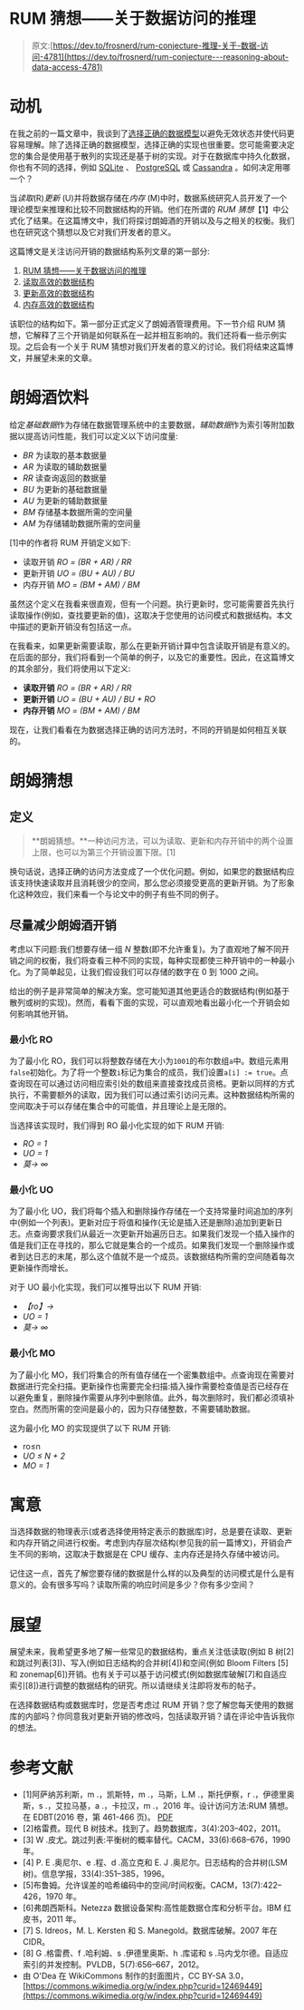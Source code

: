 # RUM 猜想——关于数据访问的推理

> 原文:[https://dev.to/frosnerd/rum-conjecture-推理-关于-数据-访问-4781](https://dev.to/frosnerd/rum-conjecture---reasoning-about-data-access-4781)

# [](#motivation)动机

在我之前的一篇文章中，我谈到了[选择正确的数据模型](https://dev.to/frosnerd/making-the-invalid-impossible---choosing-the-right-data-model-9e6)以避免无效状态并使代码更容易理解。除了选择正确的数据模型，选择正确的实现也很重要。您可能需要决定您的集合是使用基于散列的实现还是基于树的实现。对于在数据库中持久化数据，你也有不同的选择，例如 [SQLite](https://www.sqlite.org/index.html) 、 [PostgreSQL](https://www.postgresql.org/) 或 [Cassandra](http://cassandra.apache.org/) 。如何决定用哪一个？

当*读取*(R)*更新* (U)并将数据存储在*内存* (M)中时，数据系统研究人员开发了一个理论模型来推理和比较不同数据结构的开销。他们在所谓的 *RUM 猜想*【1】中公式化了结果。在这篇博文中，我们将探讨朗姆酒的开销以及与之相关的权衡。我们也在研究这个猜想以及它对我们开发者的意义。

这篇博文是关注访问开销的数据结构系列文章的第一部分:

1.  [RUM 猜想——关于数据访问的推理](#)
2.  [读取高效的数据结构](https://dev.to/frosnerd/read-efficient-data-structures-57i5)
3.  [更新高效的数据结构](https://dev.to/frosnerd/update-efficient-data-structures-7cn)
4.  [内存高效的数据结构](https://dev.to/frosnerd/memory-efficient-data-structures-2hki)

该职位的结构如下。第一部分正式定义了朗姆酒管理费用。下一节介绍 RUM 猜想，它解释了三个开销是如何联系在一起并相互影响的。我们还将看一些示例实现。之后会有一个关于 RUM 猜想对我们开发者的意义的讨论。我们将结束这篇博文，并展望未来的文章。

# [](#rum-overheads)朗姆酒饮料

给定*基础数据*作为存储在数据管理系统中的主要数据，*辅助数据*作为索引等附加数据以提高访问性能，我们可以定义以下访问度量:

*   *BR* 为读取的基本数据量
*   *AR* 为读取的辅助数据量
*   *RR* 读查询返回的数据量
*   *BU* 为更新的基础数据量
*   *AU* 为更新的辅助数据量
*   *BM* 存储基本数据所需的空间量
*   *AM* 为存储辅助数据所需的空间量

[1]中的作者将 RUM 开销定义如下:

*   读取开销 *RO = (BR + AR) / RR*
*   更新开销 *UO = (BU + AU) / BU*
*   内存开销 *MO = (BM + AM) / BM*

虽然这个定义在我看来很直观，但有一个问题。执行更新时，您可能需要首先执行读取操作(例如，查找要更新的值)，这取决于您使用的访问模式和数据结构。本文中描述的更新开销没有包括这一点。

在我看来，如果更新需要读取，那么在更新开销计算中包含读取开销是有意义的。在后面的部分，我们将看到一个简单的例子，以及它的重要性。因此，在这篇博文的其余部分，我们将使用以下定义:

*   **读取开销** *RO = (BR + AR) / RR*
*   **更新开销** *UO = (BU + AU) / BU + RO*
*   **内存开销** *MO = (BM + AM) / BM*

现在，让我们看看在为数据选择正确的访问方法时，不同的开销是如何相互关联的。

# [](#rum-conjecture)朗姆猜想

## [](#definition)定义

> **朗姆猜想。**一种访问方法，可以为读取、更新和内存开销中的两个设置上限，也可以为第三个开销设置下限。[1]

换句话说，选择正确的访问方法变成了一个优化问题。例如，如果您的数据结构应该支持快速读取并且消耗很少的空间，那么您必须接受更高的更新开销。为了形象化这种效应，我们来看一个与论文中的例子有些不同的例子。

## [](#minimizing-rum-overheads)尽量减少朗姆酒开销

考虑以下问题:我们想要存储一组 *N* 整数(即不允许重复)。为了直观地了解不同开销之间的权衡，我们将查看三种不同的实现，每种实现都使三种开销中的一种最小化。为了简单起见，让我们假设我们可以存储的数字在 0 到 1000 之间。

给出的例子是非常简单的解决方案。您可能知道其他更适合的数据结构(例如基于散列或树的实现)。然而，看看下面的实现，可以直观地看出最小化一个开销会如何影响其他开销。

### [](#minimizing-ro)最小化 RO

为了最小化 RO，我们可以将整数存储在大小为`1001`的布尔数组`a`中。数组元素用`false`初始化。为了将一个整数`i`标记为集合的成员，我们设置`a[i] := true`。点查询现在可以通过访问相应索引处的数组来直接查找成员资格。更新以同样的方式执行，不需要额外的读取，因为我们可以通过索引访问元素。这种数据结构所需的空间取决于可以存储在集合中的可能值，并且理论上是无限的。

当选择该实现时，我们得到 RO 最小化实现的如下 RUM 开销:

*   *RO = 1*
*   *UO = 1*
*   *莫→ ∞*

### [](#minimizing-uo)最小化 UO

为了最小化 UO，我们将每个插入和删除操作存储在一个支持常量时间追加的序列中(例如一个列表)。更新对应于将值和操作(无论是插入还是删除)追加到更新日志。点查询要求我们从最近一次更新开始遍历日志。如果我们发现一个插入操作的值是我们正在寻找的，那么它就是集合的一个成员。如果我们发现一个删除操作或者到达日志的末尾，那么这个值就不是一个成员。该数据结构所需的空间随着每次更新操作而增长。

对于 UO 最小化实现，我们可以推导出以下 RUM 开销:

*   *【ro】→*
*   *UO = 1*
*   *莫→ ∞*

### [](#minimizing-mo)最小化 MO

为了最小化 MO，我们将集合的所有值存储在一个密集数组中。点查询现在需要对数据进行完全扫描。更新操作也需要完全扫描:插入操作需要检查值是否已经存在以避免重复，删除操作需要从序列中删除值。此外，每次删除时，我们都必须填补空白。然而所需的空间是最小的，因为只存储整数，不需要辅助数据。

这为最小化 MO 的实现提供了以下 RUM 开销:

*   ro≤n
*   *UO ≤ N + 2*
*   *MO = 1*

# [](#implications)寓意

当选择数据的物理表示(或者选择使用特定表示的数据库)时，总是要在读取、更新和内存开销之间进行权衡。考虑到内存层次结构(参见我的前一篇博文)，开销会产生不同的影响，这取决于数据是在 CPU 缓存、主内存还是持久存储中被访问。

记住这一点，首先了解您要存储的数据是什么样的以及典型的访问模式是什么是有意义的。会有很多写吗？读取所需的响应时间是多少？你有多少空间？

# [](#outlook)展望

展望未来，我希望更多地了解一些常见的数据结构，重点关注低读取(例如 B 树[2]和跳过列表[3])、写入(例如日志结构的合并树[4])和空间(例如 Bloom Filters [5]和 zonemap[6])开销。也有关于可以基于访问模式(例如数据库破解[7]和自适应索引[8])进行调整的数据结构的研究。所以请继续关注即将发布的帖子。

在选择数据结构或数据库时，您是否考虑过 RUM 开销？您了解您每天使用的数据库的内部吗？你同意我对更新开销的修改吗，包括读取开销？请在评论中告诉我你的想法。

# [](#references)参考文献

*   [1]阿萨纳苏利斯，m .，凯斯特，m .，马斯，L.M .，斯托伊察，r .，伊德里奥斯，s .，艾拉马基，a .，卡拉汉，m .，2016 年。设计访问方法:RUM 猜想。在 EDBT(2016 卷，第 461-466 页)。 [PDF](https://stratos.seas.harvard.edu/files/stratos/files/rum.pdf)
*   [2]格雷费。现代 B 树技术。找到了。趋势数据库，3(4):203–402，2011。
*   [3] W .皮尤。跳过列表:平衡树的概率替代。CACM，33(6):668–676，1990 年。
*   [4] P. E .奥尼尔、e .程、d .高立克和 E. J .奥尼尔。日志结构的合并树(LSM 树)。信息学报，33(4):351–385，1996。
*   [5]布鲁姆。允许误差的哈希编码中的空间/时间权衡。CACM，13(7):422–426，1970 年。
*   [6]弗朗西斯科。Netezza 数据设备架构:高性能数据仓库和分析平台。IBM 红皮书，2011 年。
*   [7] S. Idreos，M. L. Kersten 和 S. Manegold。数据库破解。2007 年在 CIDR。
*   [8] G .格雷费、f .哈利姆、s .伊德里奥斯、h .库诺和 s .马内戈尔德。自适应索引的并发控制。PVLDB，5(7):656–667，2012。
*   由 O'Dea 在 WikiCommons 制作的封面图片，CC BY-SA 3.0，[https://commons.wikimedia.org/w/index.php?curid=12469449](https://commons.wikimedia.org/w/index.php?curid=12469449)